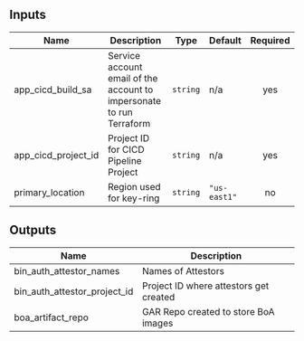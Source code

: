 <!-- BEGINNING OF PRE-COMMIT-TERRAFORM DOCS HOOK -->
## Inputs

| Name | Description | Type | Default | Required |
|------|-------------|------|---------|:--------:|
| app\_cicd\_build\_sa | Service account email of the account to impersonate to run Terraform | `string` | n/a | yes |
| app\_cicd\_project\_id | Project ID for CICD Pipeline Project | `string` | n/a | yes |
| primary\_location | Region used for key-ring | `string` | `"us-east1"` | no |

## Outputs

| Name | Description |
|------|-------------|
| bin\_auth\_attestor\_names | Names of Attestors |
| bin\_auth\_attestor\_project\_id | Project ID where attestors get created |
| boa\_artifact\_repo | GAR Repo created to store BoA images |

<!-- END OF PRE-COMMIT-TERRAFORM DOCS HOOK -->
